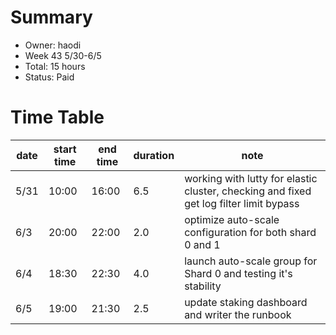 # Summary
* Owner: haodi
* Week 43 5/30-6/5
* Total: 15 hours
* Status: Paid

# Time Table
| date  | start time  | end time | duration  |  note |
|---|---|---|---|---|
| 5/31 | 10:00 | 16:00 | 6.5 | working with lutty for elastic cluster, checking and fixed get log filter limit bypass |
| 6/3 | 20:00 | 22:00 | 2.0 | optimize auto-scale configuration for both shard 0 and 1  |
| 6/4 | 18:30 | 22:30 | 4.0 | launch auto-scale group for Shard 0 and testing it's stability |
| 6/5 | 19:00 | 21:30 | 2.5 | update staking dashboard and writer the runbook |
